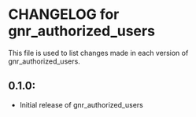 # CHANGELOG for gnr_authorized_users

This file is used to list changes made in each version of gnr_authorized_users.

## 0.1.0:

* Initial release of gnr_authorized_users

